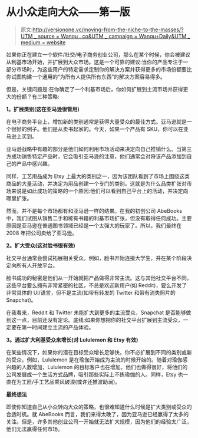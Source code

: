 # 从小众走向大众——第一版

> 原文:[http://versionone.vc/moving-from-the-niche-to-the-masses/?UTM _ source = Wanqu . co&UTM _ campaign = Wanqu+Daily&UTM _ medium = website](http://versionone.vc/moving-from-the-niche-to-the-masses/?utm_source=wanqu.co&utm_campaign=Wanqu+Daily&utm_medium=website)

如果你正在建立一个软件/社交/电子商务创业公司，那么在某个时候，你会被建议从利基市场开始，并扩展到大众市场。这是一个可靠的建议:当你的产品专注于一部分市场时，为这些用户的特定需求定制你的解决方案并获得更多的市场份额要比你试图构建一个通用的“为所有人提供所有东西”的解决方案容易得多。

但是，关键问题是:在你确定了一个利基市场后，你如何扩展到主流市场并获得更大的份额？有三种策略:

**1。扩展类别(这在亚马逊很管用)**

在电子商务平台上，增加新的类别通常是获得大量受众的最佳方式。亚马逊就是一个很好的例子。他们是从卖书起家的。今天，如果一个产品有 SKU，你可以在亚马逊上买到。

亚马逊战略中有趣的部分是他们如何利用市场活动来决定向自己推销什么。当第三方成功销售特定产品时，它会吸引亚马逊的注意，他们通常会对将该产品添加到自己的产品中感兴趣。

同样，工艺用品成为 Etsy 上最大的类别之一，因为该团队看到了市场上围绕这类商品的大量活动，并决定为用品创建一个专门的类别。这就是为什么品类扩张对市场来说是如此成功的策略的一个原因:他们可以看到自己平台上的活动，并决定向哪里扩张。

然而，并不是每个市场都有和亚马逊一样的结果。在我的初创公司 AbeBooks 中，我们试图从销售二手和稀有书籍的利基市场扩张，但没有取得任何成功。主要原因是亚马逊在普通图书领域已经是一个太强大的玩家了。所以，我们最终在 2008 年把公司卖给了亚马逊。

**2。扩大受众(这对脸书很有效)**

社交平台通常会尝试拓展相关受众。例如，脸书开始连接大学生，并在某个阶段决定向所有人开放平台。

脸书成功的秘密是他们从一开始就把产品做得非常主流。这与其他社交平台不同，这些平台要么拥有非常紧密的社区，不总是欢迎新用户(如 Reddit)，要么开发了非常具体的 UI/语言，但不是主流(如带有转发的 Twitter 和带有消失照片的 Snapchat)。

在我看来，Reddit 和 Twitter 未能扩大到更多的主流受众，Snapchat 是否能够做到这一点，目前还没有定论。底线:如果你想把你的社交平台扩展到主流受众，一定要在第一时间建立主流的产品体验。

**3。通过扩大利基受众来增长(对 Lululemon 和 Etsy 有效)**

在某些情况下，如果你的潜在目标受众增长足够快，你不必扩展到不同的类别或新的受众。例如，Lululemon 是在瑜伽开始成为主流的时候开始的。随着对瑜伽感兴趣的人数增加，Lululemon 的目标客户也在增加。他们也做得很好，将他们的公司发展成一个生活方式品牌，吸引那些实际上不练瑜伽的人。同样，Etsy 也一直在为工匠/手工艺品乘风破浪(或许还推波助澜)。

**最终想法**

即使你知道自己从小众转向大众的策略，也很难知道什么时候是扩大类别或受众的合适时机。就 AbeBooks 而言，我们来得太晚了，因为亚马逊已经赢得了太多的关注。但是，许多其他创业公司一开始就无法扩大规模，因为他们的经验太广泛，他们无法赢得任何市场。